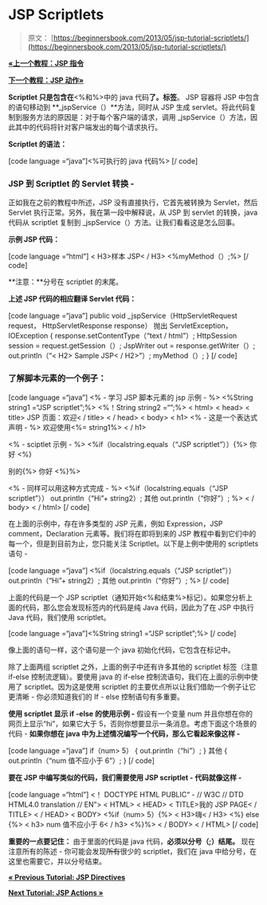# JSP Scriptlets

> 原文： [https://beginnersbook.com/2013/05/jsp-tutorial-scriptlets/](https://beginnersbook.com/2013/05/jsp-tutorial-scriptlets/)

[**«上一个教程：JSP 指令**](https://beginnersbook.com/2013/05/jsp-tutorial-directives/)

[**下一个教程：JSP 动作»**](https://beginnersbook.com/2013/06/jsp-tutorial-actions/)

**Scriptlet 只是包含在**&lt;%和%&gt;中的 java 代码**了。标签**。 JSP 容器将 JSP 中包含的语句移动到 **_jspService（）**方法，同时从 JSP 生成 servlet。将此代码复制到服务方法的原因是：对于每个客户端的请求，调用 _jspService（）方法，因此其中的代码将针对客户端发出的每个请求执行。

**Scriptlet 的语法：**

[code language =“java”]&lt;%可执行的 java 代码%&gt; [/ code]

### JSP 到 Scriptlet 的 Servlet 转换 -

正如我在之前的教程中所述，JSP 没有直接执行，它首先被转换为 Servlet，然后 Servlet 执行正常。另外，我在第一段中解释说，从 JSP 到 servlet 的转换，java 代码从 scriptlet 复制到 _jspService（）方法。让我们看看这是怎么回事。

**示例 JSP 代码：**

[code language =“html”]
&lt; H3&gt;样本 JSP&lt; / H3&gt;
&lt;%myMethod（）;%&gt;
[/ code]

**注意：**分号在 scriptlet 的末尾。

**上述 JSP 代码的相应翻译 Servlet 代码：**

[code language =“java”]
public void _jspService（HttpServletRequest request，
HttpServletResponse response）
抛出 ServletException，IOException {
response.setContentType（“text / html”）;
HttpSession session = request.getSession（）;
JspWriter out = response.getWriter（）;
out.println（“&lt; H2&gt; Sample JSP&lt; / H2&gt;”）;
myMethod（）;
} [/ code]

### **了解脚本元素的一个例子：**

[code language =“java”]
&lt;% - 学习 JSP 脚本元素的 jsp 示例 - %&gt;
&lt;%String string1 =“JSP scriptlet”;%&gt;
&lt;%！String string2 =“”;%&gt;
&lt; html&gt;
&lt; head&gt;
&lt; title&gt; JSP 页面：欢迎&lt; / title&gt;
&lt; / head&gt;
&lt; body&gt;
&lt; h1&gt;
&lt;% - 这是一个表达式声明 - %&gt;
欢迎使用&lt;%= string1%&gt;
&lt; / h1&gt;

&lt;% - sciptlet 示例 - %&gt;
&lt;%if（localstring.equals（“JSP scriptlet”））{%&gt;
你好
&lt;%}

别的{%&gt;
你好
&lt;%}%&gt;

&lt;% - 同样可以用这种方式完成 - %&gt;
&lt;%if（localstring.equals（“JSP scriptlet”））
out.println（“Hi”+ string2）;
其他
out.println（“你好”）;
%&gt;
&lt; / body&gt;
&lt; / html&gt; [/ code]

在上面的示例中，存在许多类型的 JSP 元素，例如 Expression，JSP comment，Declaration 元素等。我们将在即将到来的 JSP 教程中看到它们中的每一个，但是到目前为止，您只能关注 Scriptlet。以下是上例中使用的 scriptlets 语句 -

[code language =“java”]
&lt;%if（localstring.equals（“JSP scriptlet”））
out.println（“Hi”+ string2）;
其他
out.println（“你好”）;
%&gt; [/ code]

上面的代码是一个 JSP scriptlet（通知开始&lt;%和结束%&gt;标记）。如果您分析上面的代码，那么您会发现标签内的代码是纯 Java 代码，因此为了在 JSP 中执行 Java 代码，我们使用 scriptlet。

[code language =“java”]&lt;%String string1 =“JSP scriptlet”;%&gt; [/ code]

像上面的语句一样，这个语句是一个 java 初始化代码，它包含在标记中。

除了上面两组 scriptlet 之外，上面的例子中还有许多其他的 scriptlet 标签（注意 if-else 控制流逻辑）。要使用 java 的 if-else 控制流语句，我们在上面的示例中使用了 scriptlet。因为这是使用 scriptlet 的主要优点所以让我们借助一个例子让它更清晰 - 你必须知道我们的 If - else 控制语句有多重要。

**使用 scriptlet 显示 if -else 的使用示例 -**
假设有一个变量 num 并且你想在你的网页上显示“hi”，如果它大于 5，否则你想要显示一条消息。考虑下面这个场景的代码 -
**如果你想在 java 中为上述情况编写一个代码，那么它看起来像这样 -**

[code language =“java”]
if（num&gt; 5）
{
out.println（“hi”）;
}
其他
{
out.println（“num 值不应小于 6”）;
} [/ code]

**要在 JSP 中编写类似的代码，我们需要使用 JSP scriptlet - 代码就像这样 -**

[code language =“html”]
&lt;！ DOCTYPE HTML PUBLIC“ - // W3C // DTD HTML4.0 translation // EN”&gt;
&lt; HTML&gt;
&lt; HEAD&gt;
&lt; TITLE&gt;我的 JSP PAGE&lt; / TITLE&gt;
&lt; / HEAD&gt;
&lt; BODY&gt;
&lt;%if（num&gt; 5）{%&gt;
&lt; H3&gt;嗨&lt; / H3&gt;
&lt;%} else {%&gt;
&lt; h3&gt; num 值不应小于 6&lt; / h3&gt;
&lt;%}%&gt;
&lt; / BODY&gt;
&lt; / HTML&gt;
[/ code]

**重要的一点要记住：** 由于里面的代码是 java 代码，**必须以分号（;）结尾。** 现在注意所有的陈述 - 你可能会发现~~所有~~很少的 scriptlet，我们在 java 中给分号，在这里也需要它，并以分号结束。

[**« Previous Tutorial: JSP Directives**](https://beginnersbook.com/2013/05/jsp-tutorial-directives/)

[**Next Tutorial: JSP Actions »**](https://beginnersbook.com/2013/06/jsp-tutorial-actions/)